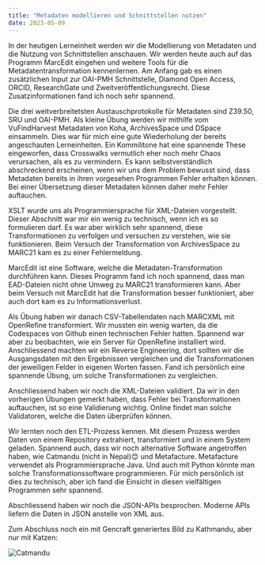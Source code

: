 ```yaml
---
title: "Metadaten modellieren und Schnittstellen nutzen"
date: 2023-05-09
---
```


In der heutigen Lerneinheit werden wir die Modellierung von Metadaten und die Nutzung von Schnittstellen anschauen. Wir werden heute auch auf das Programm MarcEdit eingehen und weitere Tools für die Metadatentransformation kennenlernen. Am Anfang gab es einen zusätzlichen Input zur OAI-PMH Schnittstelle, Diamond Open Access, ORCID, ResearchGate und Zweitveröffentlichungsrecht. Diese Zusatzinformationen fand ich noch sehr spannend.

Die drei weitverbreitetsten Austauschprotokolle für Metadaten sind Z39.50, SRU und OAI-PMH. Als kleine Übung werden wir mithilfe vom VuFindHarvest Metadaten von Koha, ArchivesSpace und DSpace einsammeln. Dies war für mich eine gute Wiederholung der bereits angeschauten Lerneinheiten. Ein Kommilitone hat eine spannende These eingeworfen, dass Crosswalks vermutlich eher noch mehr Chaos verursachen, als es zu vermindern. Es kann selbstverständlich abschreckend erscheinen, wenn wir uns dem Problem bewusst sind, dass Metadaten bereits in ihren vorgesehen Programmen Fehler erhalten können. Bei einer Übersetzung dieser Metadaten können daher mehr Fehler auftauchen.

XSLT wurde uns als Programmiersprache für XML-Dateien vorgestellt. Dieser Abschnitt war mir ein wenig zu technisch, wenn ich es so formulieren darf. Es war aber wirklich sehr spannend, diese Transformationen zu verfolgen und versuchen zu verstehen, wie sie funktionieren. Beim Versuch der Transformation von ArchivesSpace zu MARC21 kam es zu einer Fehlermeldung.

MarcEdit ist eine Software, welche die Metadaten-Transformation durchführen kann. Dieses Programm fand ich noch spannend, dass man EAD-Dateien nicht ohne Umweg zu MARC21 transformieren kann. Aber beim Versuch mit MarcEdit hat die Transformation besser funktioniert, aber auch dort kam es zu Informationsverlust.

Als Übung haben wir danach CSV-Tabellendaten nach MARCXML mit OpenRefine transformiert. Wir mussten ein wenig warten, da die Codespaces von Github einen technischen Fehler hatten. Spannend war aber zu beobachten, wie ein Server für OpenRefine installiert wird. Anschliessend machten wir ein Reverse Engineering, dort sollten wir die Ausgangsdaten mit den Ergebnissen vergleichen und die Transformationen der jeweiligen Felder in eigenen Worten fassen. Fand ich persönlich eine spannende Übung, um solche Transformationen zu vergleichen.

Anschliessend haben wir noch die XML-Dateien validiert. Da wir in den vorherigen Übungen gemerkt haben, dass Fehler bei Transformationen auftauchen, ist so eine Validierung wichtig. Online findet man solche Validatoren, welche die Daten überprüfen können.

Wir lernten noch den ETL-Prozess kennen. Mit diesem Prozess werden Daten von einem Repository extrahiert, transformiert und in einem System geladen. Spannend auch, dass wir noch alternative Software angetroffen haben, wie Catmandu (nicht in Nepal)😊 und Metafacture. Metafacture verwendet als Programmiersprache Java. Und auch mit Python könnte man solche Transformationssoftware programmieren. Für mich persönlich ist dies zu technisch, aber ich fand die Einsicht in diesen vielfältigen Programmen sehr spannend.

Abschliessend haben wir noch die JSON-APIs besprochen. Moderne APIs liefern die Daten in JSON anstelle von XML aus.

Zum Abschluss noch ein mit Gencraft generiertes Bild zu Kathmandu, aber nur mit Katzen:

![Catmandu](https://github.com/MikeKnight1995/Lerntagebuch-Mike/assets/127213328/168873d4-d838-4a82-a7fb-66b8b2c913eb)
